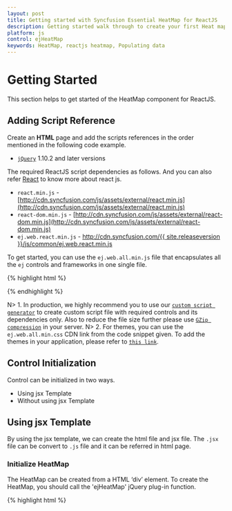 ```yaml
---
layout: post
title: Getting started with Syncfusion Essential HeatMap for ReactJS
description: Getting started walk through to create your first Heat map.
platform: js
control: ejHeatMap
keywords: HeatMap, reactjs heatmap, Populating data
---
```


# Getting Started

This section helps to get started of the HeatMap component for ReactJS. 

## Adding Script Reference

Create an **HTML** page and add the scripts references in the order mentioned in the following code example.

* [`jQuery`](http://jquery.com) 1.10.2 and later versions

The required ReactJS script dependencies as follows. And you can also refer [React](https://facebook.github.io/react/docs/getting-started.html) to know more about react js.

* `react.min.js` - [http://cdn.syncfusion.com/js/assets/external/react.min.js](http://cdn.syncfusion.com/js/assets/external/react.min.js)
* `react-dom.min.js` - [http://cdn.syncfusion.com/js/assets/external/react-dom.min.js](http://cdn.syncfusion.com/js/assets/external/react-dom.min.js)
* `ej.web.react.min.js` - [http://cdn.syncfusion.com/{{ site.releaseversion }}/js/common/ej.web.react.min.js](http://cdn.syncfusion.com/14.3.0.49/js/common/ej.web.react.min.js)

To get started, you can use the `ej.web.all.min.js` file that encapsulates all the `ej` controls and frameworks in one single file.

{% highlight html %}
<!DOCTYPE html>
   <html>
     <head>
        <meta name="viewport" content="width=device-width, initial-scale=1.0">
        <meta name="description" content="Essential Studio for React JS">
        <meta name="author" content="Syncfusion">
        <title>Getting Started for Ribbon React JS</title>
        <!-- Essential Studio for JavaScript  theme reference -->
        <link href="http://cdn.syncfusion.com/{{ site.releaseversion }}/js/web/flat-azure/ej.web.all.min.css" rel="stylesheet" />
        <!-- Essential Studio for JavaScript  script references -->
        <script src="http://cdn.syncfusion.com/js/assets/external/jquery-3.0.0.min.js"></script>
        <script src="http://cdn.syncfusion.com/js/assets/external/react.min.js"></script>
        <script src="http://cdn.syncfusion.com/js/assets/external/react-dom.min.js"></script>
        <script src="http://cdn.syncfusion.com/{{ site.releaseversion }}/js/web/ej.web.all.min.js"></script>
        <script src="http://cdn.syncfusion.com/{{ site.releaseversion }}/js/common/ej.web.react.min.js"></script>
        <!-- Add your custom scripts here -->
    </head>
        <body>
        </body>
   </html>

{% endhighlight %}

N> 1. In production, we highly recommend you to use our [`custom script generator`](http://help.syncfusion.com/js/custom-script-generator) to create custom script file with required controls and its dependencies only. Also to reduce the file size further please use [`GZip compression`](https://developers.google.com/web/fundamentals/performance/optimizing-content-efficiency/optimize-encoding-and-transfer?hl=en) in your server.
N> 2. For themes, you can use the `ej.web.all.min.css` CDN link from the code snippet given. To add the themes in your application, please refer to [`this link`](http://help.syncfusion.com/js/theming-in-essential-javascript-components).

## Control Initialization

Control can be initialized in two ways.

 * Using jsx Template
 * Without using jsx Template
 
## Using jsx Template

By using the jsx template, we can create the html file and jsx file. The `.jsx` file can be convert to `.js` file and it can be referred in html page.

### Initialize HeatMap

The HeatMap can be created from a HTML ‘div’ element. To create the HeatMap, you should call the 'ejHeatMap' jQuery plug-in function.

{% highlight html %}

<div id="heatmap-default" style="height:99%;margin: 0 auto;"></div>
	<script src="app/heatmap/default.js">
</script>
</div>
			
{% endhighlight %}

### Prepare and Populate data

Populate product information in a collection called `ItemsSource`.

### Map data into HeatMap

Now data is ready, next we need to configure data source and map rows and columns to visualize. For that, need to prepare `ItemsMapping` add it in resource and set items source and mapping.
Next we can configure color range for these values using color mapping and also configure items mapping based on items source.
 
{% highlight javascript %}

var colorMappingCollection = [
                { value: 0, color: "#8ec8f8", label: { text: "0" } },
                { value: 100, color: "#0d47a1", label: { text: "100" } }
                ];
var columns = ["Vegie-spread", "Tofuaa", "Alice Mutton", "Konbu", "Fløtemysost", "Perth Pasties", "Boston Crab Meat", "Raclette Courdavault"]
var itemSource = [];
for (var i = 0; i < columns.length; i++) {
    for (var j = 0; j < 8; j++) {
        var value = Math.floor((Math.random() * 100) + 1);
            itemSource.push({ ProductName: columns[i], Year: "Y"+(2011 + j), Value: value })
            }
        }; 
var itemsMapping= {
    column: { "propertyName": "ProductName", "displayName": "Product Name" },
    row: { "propertyName": "Year", "displayName": "Year", },
    value: { "propertyName": "Value" },
    headerMapping: { "propertyName": "Year", "displayName": "Year", columnStyle: { width: 105, textAlign: "right" } },
    columnMapping: [
        { "propertyName": columns[0], "displayName": columns[0] },
        { "propertyName": columns[1], "displayName": columns[1] },
        { "propertyName": columns[2], "displayName": columns[2] },
        { "propertyName": columns[3], "displayName": columns[3] },
        { "propertyName": columns[4], "displayName": columns[4] },
        { "propertyName": columns[5], "displayName": columns[5] },
        { "propertyName": columns[6], "displayName": columns[6] },
        { "propertyName": columns[7], "displayName": columns[7] },
    ],
};

ReactDOM.render(
    <div className="default"></div>
        <EJ.HeatMap id="heatmap1" width="810px" height="50px" itemsSource={ itemSource} itemsMapping= {itemsMapping} isResponsive="true colorMappingCollection="colorMappingCollection">
    </EJ.HeatMap>,
    document.getElementById('heatmap-default')
);

{% endhighlight %}

![Map data into HeatMap](Getting-Started_images/Getting-Started_img1.png)

### Initialize Legend

A legend control is used to represent range value in a gradient, create a legend with the same color mapping as shown below.
 
{% highlight html %}

<div id="heatmap-default-legend" style="height:99%;margin-left:100px;"></div>
	<script src="app/heatmap/default.js">
</script>

{% endhighlight %}

{% highlight javascript %}
 
var colorMappingCollection = [
                { value: 0, color: "#8ec8f8", label: { text: "0" } },
                { value: 100, color: "#0d47a1", label: { text: "100" } }
            ];

ReactDOM.render(
  <div>  
    <div className="default"></div>
<EJ.HeatMapLegend id="heatmap1_legend" width="75%" height="50px" isResponsive="true colorMappingCollection="colorMappingCollection">
    </EJ.HeatMapLegend>
  </div>,
document.getElementById('heatmap-default-legend')
);
{% endhighlight %}

![Initialize legend](Getting-Started_images/Getting-Started_img2.png)

## Without using jsx Template

### Initialize HeatMap

The HeatMap can be created from a HTML ‘div’ element. To create the HeatMap, you should call the 'ejHeatMap' jQuery plug-in function.

{% highlight html %}

<div id="heatmap-default" style="height:99%;margin: 0 auto;"></div>
</div>
			
{% endhighlight %}

{% highlight javascript %}

var colorMappingCollection = [
                { value: 0, color: "#8ec8f8", label: { text: "0" } },
                { value: 100, color: "#0d47a1", label: { text: "100" } }
                ];
var columns = ["Vegie-spread", "Tofuaa", "Alice Mutton", "Konbu", "Fløtemysost", "Perth Pasties", "Boston Crab Meat", "Raclette Courdavault"]
var itemSource = [];
for (var i = 0; i < columns.length; i++) {
    for (var j = 0; j < 8; j++) {
        var value = Math.floor((Math.random() * 100) + 1);
            itemSource.push({ ProductName: columns[i], Year: "Y"+(2011 + j), Value: value })
            }
        }; 
var itemsMapping= {
    column: { "propertyName": "ProductName", "displayName": "Product Name" },
    row: { "propertyName": "Year", "displayName": "Year", },
    value: { "propertyName": "Value" },
    headerMapping: { "propertyName": "Year", "displayName": "Year", columnStyle: { width: 105, textAlign: "right" } },
    columnMapping: [
        { "propertyName": columns[0], "displayName": columns[0] },
        { "propertyName": columns[1], "displayName": columns[1] },
        { "propertyName": columns[2], "displayName": columns[2] },
        { "propertyName": columns[3], "displayName": columns[3] },
        { "propertyName": columns[4], "displayName": columns[4] },
        { "propertyName": columns[5], "displayName": columns[5] },
        { "propertyName": columns[6], "displayName": columns[6] },
        { "propertyName": columns[7], "displayName": columns[7] },
    ],
};

    React.createElement(EJ.HeatMap, {
    id: "heatmap1", 
    colorMappingCollection: colorMappingCollection, 
    width: "810", 
    isResponsive: true, 
    itemsSource: itemSource, 
    itemsMapping: itemsMapping
    }),	
    document.getElementById('heatmap-default')

{% endhighlight %}

![Initialize HeatMap](Getting-Started_images/Getting-Started_img1.png)

## Initialize Legend

A legend control is used to represent range value in a gradient, create a legend with the same color mapping as shown below.
 
{% highlight html %}

<div id="heatmap-default-legend" style="height:99%;margin-left:100px;"></div>
</script>

{% endhighlight %}

{% highlight javascript %}
 
var colorMappingCollection = [
                { value: 0, color: "#8ec8f8", label: { text: "0" } },
                { value: 100, color: "#0d47a1", label: { text: "100" } }
            ];
    React.createElement(EJ.HeatMapLegend, {
    id: "heatmap1_legend", 
    colorMappingCollection: colorMappingCollection, 
    height: "50px", 
    width: "75%", 
    isResponsive: true
    }),	
    document.getElementById('heatmap-default-legend')

{% endhighlight %}

![Initialize legend](Getting-Started_images/Getting-Started_img2.png)